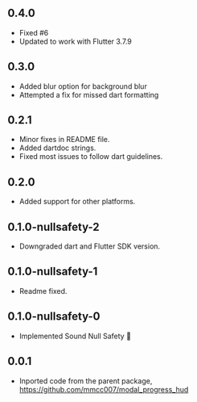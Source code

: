 ## 0.4.0

- Fixed #6
- Updated to work with Flutter 3.7.9


## 0.3.0

- Added blur option for background blur
- Attempted a fix for missed dart formatting

## 0.2.1

- Minor fixes in README file.
- Added dartdoc strings.
- Fixed most issues to follow dart guidelines.

## 0.2.0

-   Added support for other platforms.

## 0.1.0-nullsafety-2

-   Downgraded dart and Flutter SDK version.

## 0.1.0-nullsafety-1

-   Readme fixed.

## 0.1.0-nullsafety-0

-   Implemented Sound Null Safety 💪

## 0.0.1

-   Inported code from the parent package, https://github.com/mmcc007/modal_progress_hud
